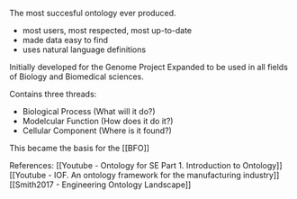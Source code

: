 The most succesful ontology ever produced.
 - most users, most respected, most up-to-date
 - made data easy to find
 - uses natural language definitions

Initially developed for the Genome Project
Expanded to be used in all fields of Biology and Biomedical sciences.

Contains three threads:
 - Biological Process (What will it do?)
 - Modelcular Function (How does it do it?)
 - Cellular Component (Where is it found?)

This became the basis for the [[BFO]]


References:
[[Youtube - Ontology for SE Part 1. Introduction to Ontology]]
[[Youtube - IOF. An ontology framework for the manufacturing industry]]
[[Smith2017 - Engineering Ontology Landscape]]